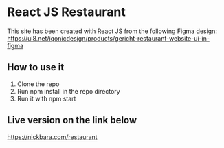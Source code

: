 # React JS Restaurant 

This site has been created with React JS from the following Figma design: 
https://ui8.net/iqonicdesign/products/gericht-restaurant-website-ui-in-figma

## How to use it

1. Clone the repo
2. Run npm install in the repo directory
3. Run it with npm start

## Live version on the link below

https://nickbara.com/restaurant
